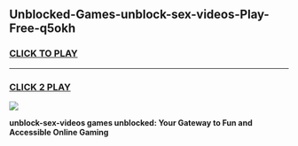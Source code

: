 
## Unblocked-Games-unblock-sex-videos-Play-Free-q5okh
<h3>
<a href="https://premium76.site?title=unblock-sex-videos&ref=23A">CLICK TO PLAY</a></h3>
<hr>

<h3>
<a href="https://premium76.site?title=unblock-sex-videos&ref=23A">CLICK 2 PLAY</a>
  
</h3>

<a href="https://premium76.site?title=unblock-sex-videos&ref=23A"><img src="https://clearcache.store/games.png"></a>


**unblock-sex-videos games unblocked: Your Gateway to Fun and Accessible Online Gaming**
